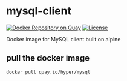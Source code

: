 # mysql-client

[![Docker Repository on Quay](https://quay.io/repository/hyper/mysql/status "Docker Repository on Quay")](https://quay.io/repository/hyper/mysql)
[![License](https://img.shields.io/github/license/hyperjiang/mysql-client.svg)](https://github.com/hyperjiang/mysql-client)

Docker image for MySQL client built on alpine

## pull the docker image

```
docker pull quay.io/hyper/mysql
```
